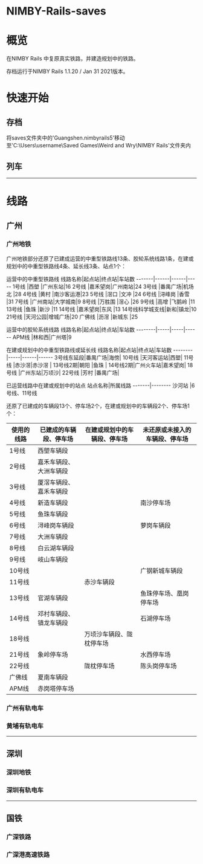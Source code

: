 # NIMBY-Rails-saves

# 概览
在NIMBY Rails 中复原真实铁路，并建造规划中的铁路。

存档运行于NIMBY Rails 1.1.20 / Jan 31 2021版本。

# 快速开始
## 存档
将saves文件夹中的'Guangshen.nimbyrails5'移动至'C:\Users\username\Saved Games\Weird and Wry\NIMBY Rails'文件夹内

## 列车


---

# 线路
## 广州
### 广州地铁
广州地铁部分还原了已建成运营的中重型铁路线13条、胶轮系统线路1条，在建或规划中的中重型铁路线4条、延长线3条、站点1个：

运营中的中重型铁路线
线路名称|起点站|终点站|车站数
-------|------|------|-----
1号线   |西塱   |广州东站|16
2号线   |嘉禾望岗|广州南站|24
3号线   |番禺广场|机场北  |28
4号线   |黄村   |南沙客运港|23
5号线   |滘口   |文冲     |24
6号线   |浔峰岗 |香雪    |31
7号线   |广州南站|大学城南|9
8号线   |万胜围 |滘心    |26
9号线   |高增   |飞鹅岭  |11
13号线  |鱼珠   |新沙     |11
14号线  |嘉禾望岗|东风    |13
14号线科学城支线|新和|镇龙|10
21号线  |天河公园|增城广场|20
广佛线   |沥滘  |新城东   |25

运营中的胶轮系统线路
线路名称|起点站|终点站|车站数
--------|-----|-----|------
APM线   |林和西|广州塔|9

在建或规划中的中重型铁路线或延长线
线路名称|起点站|终点站|车站数
--------|-----|------|------
3号线东延段|番禺广场|海傍|
10号线  |天河客运站|西塱|
11号线  |赤沙滘|赤沙滘  |
13号线2期|朝阳 |鱼珠    |
14号线2期|广州火车站|嘉禾望岗|
18号线  |广州东站|万顷沙|
22号线  |芳村  |番禺广场|

已运营线路中在建或规划中的站点
站点名称|所属线路
-------|--------
沙河站  |6号线、11号线

还原了已建成的车辆段13个、停车场2个，在建或规划中的车辆段2个、停车场1个：

使用的线路|已建成的车辆段、停车场|在建或规划中的车辆段、停车场|未还原或未接入的车辆段、停车场
---------|--------------------|--------------------------|--------------------------
1号线    |西塱车辆段           |                           |
2号线    |嘉禾车辆段、大洲车辆段|                            |
3号线    |厦滘车辆段、嘉禾车辆段|                          |
4号线    |新造车辆段           |                           |南沙停车场
5号线    |鱼珠车辆段           |                           |
6号线    |浔峰岗车辆段         |                           |萝岗车辆段
7号线    |大洲车辆段           |                           |
8号线    |白云湖车辆段         |                          | 
9号线    |岐山车辆段           |                           |
10号线   |                    |                           |广钢新城车辆段
11号线   |                    |赤沙车辆段                  |
13号线   |官湖车辆段           |                           |鱼珠停车场、凰岗停车场
14号线   |邓村车辆段、镇龙车辆段|                            |石湖停车场
18号线   |                    |万顷沙车辆段、陇枕停车场     |
21号线   |象岭停车场           |                           |水西停车场
22号线   |                    |陇枕停车场                  |陈头岗停车场
广佛线   |夏南车辆段            |                           |
APM线    |赤岗塔停车场         |                            |




### 广州有轨电车


### 黄埔有轨电车


---
## 深圳

### 深圳地铁

### 深圳有轨电车

---
## 国铁

### 广深铁路

### 广深港高速铁路

